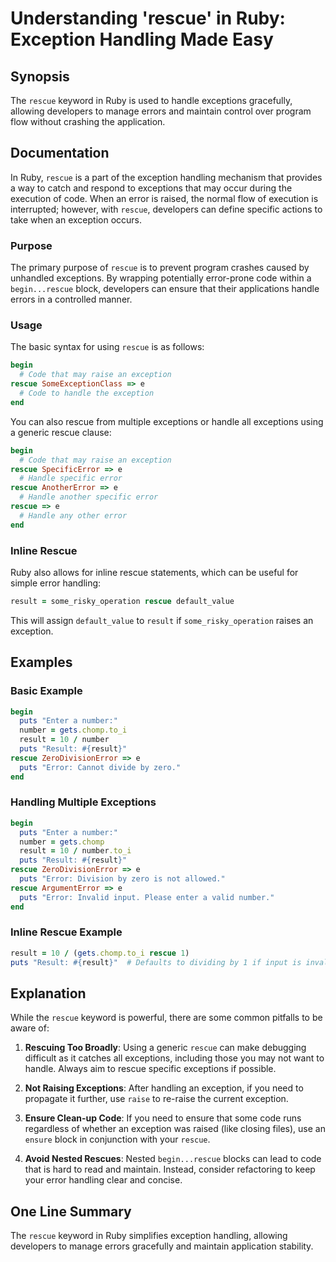 <!--
Meta Description: # Understanding 'rescue' in Ruby: Exception Handling Made Easy ## Synopsis The `rescue` keyword in Ruby is used to handle exceptions gracefully, allow...
Meta Keywords: rescue, ruby, exception, result, error
-->

# Understanding 'rescue' in Ruby: Exception Handling Made Easy

## Synopsis
The `rescue` keyword in Ruby is used to handle exceptions gracefully, allowing developers to manage errors and maintain control over program flow without crashing the application.

## Documentation
In Ruby, `rescue` is a part of the exception handling mechanism that provides a way to catch and respond to exceptions that may occur during the execution of code. When an error is raised, the normal flow of execution is interrupted; however, with `rescue`, developers can define specific actions to take when an exception occurs.

### Purpose
The primary purpose of `rescue` is to prevent program crashes caused by unhandled exceptions. By wrapping potentially error-prone code within a `begin...rescue` block, developers can ensure that their applications handle errors in a controlled manner.

### Usage
The basic syntax for using `rescue` is as follows:

```ruby
begin
  # Code that may raise an exception
rescue SomeExceptionClass => e
  # Code to handle the exception
end
```

You can also rescue from multiple exceptions or handle all exceptions using a generic rescue clause:

```ruby
begin
  # Code that may raise an exception
rescue SpecificError => e
  # Handle specific error
rescue AnotherError => e
  # Handle another specific error
rescue => e
  # Handle any other error
end
```

### Inline Rescue
Ruby also allows for inline rescue statements, which can be useful for simple error handling:

```ruby
result = some_risky_operation rescue default_value
```

This will assign `default_value` to `result` if `some_risky_operation` raises an exception.

## Examples

### Basic Example
```ruby
begin
  puts "Enter a number:"
  number = gets.chomp.to_i
  result = 10 / number
  puts "Result: #{result}"
rescue ZeroDivisionError => e
  puts "Error: Cannot divide by zero."
end
```

### Handling Multiple Exceptions
```ruby
begin
  puts "Enter a number:"
  number = gets.chomp
  result = 10 / number.to_i
  puts "Result: #{result}"
rescue ZeroDivisionError => e
  puts "Error: Division by zero is not allowed."
rescue ArgumentError => e
  puts "Error: Invalid input. Please enter a valid number."
end
```

### Inline Rescue Example
```ruby
result = 10 / (gets.chomp.to_i rescue 1)
puts "Result: #{result}"  # Defaults to dividing by 1 if input is invalid
```

## Explanation
While the `rescue` keyword is powerful, there are some common pitfalls to be aware of:

1. **Rescuing Too Broadly**: Using a generic `rescue` can make debugging difficult as it catches all exceptions, including those you may not want to handle. Always aim to rescue specific exceptions if possible.

2. **Not Raising Exceptions**: After handling an exception, if you need to propagate it further, use `raise` to re-raise the current exception.

3. **Ensure Clean-up Code**: If you need to ensure that some code runs regardless of whether an exception was raised (like closing files), use an `ensure` block in conjunction with your `rescue`.

4. **Avoid Nested Rescues**: Nested `begin...rescue` blocks can lead to code that is hard to read and maintain. Instead, consider refactoring to keep your error handling clear and concise.

## One Line Summary
The `rescue` keyword in Ruby simplifies exception handling, allowing developers to manage errors gracefully and maintain application stability.
